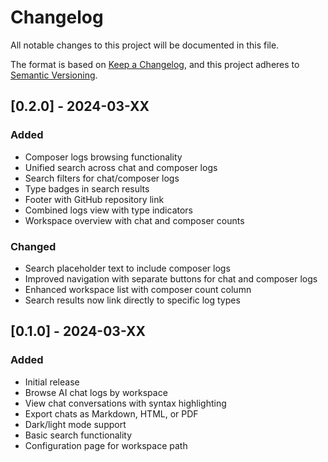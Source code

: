 # Changelog

All notable changes to this project will be documented in this file.

The format is based on [Keep a Changelog](https://keepachangelog.com/en/1.0.0/),
and this project adheres to [Semantic Versioning](https://semver.org/spec/v2.0.0.html).

## [0.2.0] - 2024-03-XX

### Added
- Composer logs browsing functionality
- Unified search across chat and composer logs
- Search filters for chat/composer logs
- Type badges in search results
- Footer with GitHub repository link
- Combined logs view with type indicators
- Workspace overview with chat and composer counts

### Changed
- Search placeholder text to include composer logs
- Improved navigation with separate buttons for chat and composer logs
- Enhanced workspace list with composer count column
- Search results now link directly to specific log types

## [0.1.0] - 2024-03-XX

### Added
- Initial release
- Browse AI chat logs by workspace
- View chat conversations with syntax highlighting
- Export chats as Markdown, HTML, or PDF
- Dark/light mode support
- Basic search functionality
- Configuration page for workspace path 